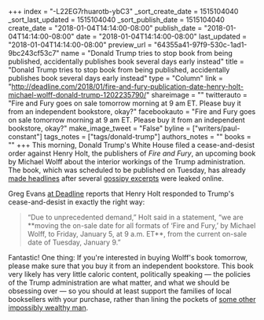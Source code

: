 +++
index = "-L22EG7rhuarotb-ybC3"
_sort_create_date = 1515104040
_sort_last_updated = 1515104040
_sort_publish_date = 1515104040
create_date = "2018-01-04T14:14:00-08:00"
publish_date = "2018-01-04T14:14:00-08:00"
date = "2018-01-04T14:14:00-08:00"
last_updated = "2018-01-04T14:14:00-08:00"
preview_url = "64355a41-97f9-530c-1ad1-9bc243cf53c7"
name = "Donald Trump tries to stop book from being published, accidentally publishes book several days early instead"
title = "Donald Trump tries to stop book from being published, accidentally publishes book several days early instead"
type = "Column"
link = "http://deadline.com/2018/01/fire-and-fury-publication-date-henry-holt-michael-wolff-donald-trump-1202235790/"
shareimage = ""
twitterauto = "Fire and Fury goes on sale tomorrow morning at 9 am ET. Please buy it from an independent bookstore, okay?"
facebookauto = "Fire and Fury goes on sale tomorrow morning at 9 am ET. Please buy it from an independent bookstore, okay?"
make_image_tweet = "False"
byline = ["writers/paul-constant"]
tags_notes = ["tags/donald-trump"]
authors_notes = ""
books = ""
+++
This morning, Donald Trump's White House filed a cease-and-desist order against Henry Holt, the publishers of *Fire and Fury*, an upcoming book by Michael Wolff about the interior workings of the Trump administration. The book, which was scheduled to be published on Tuesday, has already [made headlines](http://time.com/5087774/michael-wolff-book-cease-desist-letter-steve-bannon/) after several [gossipy excerpts](http://nymag.com/daily/intelligencer/2018/01/michael-wolff-fire-and-fury-book-donald-trump.html) were leaked online.

Greg Evans [at Deadline](http://deadline.com/2018/01/fire-and-fury-publication-date-henry-holt-michael-wolff-donald-trump-1202235790/) reports that Henry Holt responded to Trump's cease-and-desist in exactly the right way:

<blockquote>“Due to unprecedented demand,” Holt said in a statement, “we are **moving the on-sale date for all formats of ‘Fire and Fury,’ by Michael Wolff, to Friday, January 5, at 9 a.m. ET**, from the current on-sale date of Tuesday, January 9.”</blockquote>

Fantastic! One thing: If you're interested in buying Wolff's book tomorrow, please make sure that you buy it from an independent bookstore. This book very likely has very little caloric content, politically speaking — the policies of the Trump administration are what matter, and what we should be obsessing over — so you should at least support the families of local booksellers with your purchase, rather than lining the pockets of [some other impossibly wealthy man](https://www.theverge.com/2017/11/24/16697520/jeff-bezos-net-worth-100-billion-dollars-amazon). 